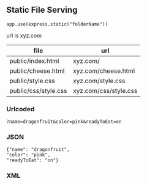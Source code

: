 ## Static File Serving

```
app.use(express.static("folderName"))
```
url is xyz.com

|file|url|
|----|---|
|public/index.html|xyz.com/|
|public/cheese.html|xyz.com/cheese.html|
|public/style.css|xyz.com/style.css|
|public/css/style.css|xyz.com/css/style.css|

### Urlcoded

```
?name=dragonfruit&color=pink&readyToEat=on
```

### JSON

```
{"name": "dragonfruit",
"color": "pink",
"readyToEat": "on"}

```

### XML

```


```